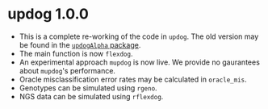 # updog 1.0.0

* This is a complete re-working of the code in `updog`. The old version may be found in the [`updogAlpha` package](https://github.com/dcgerard/updogAlpha).
* The main function is now `flexdog`.
* An experimental approach  `mupdog` is now live. We provide no gaurantees about `mupdog`'s performance.
* Oracle misclassification error rates may be calculated in `oracle_mis`.
* Genotypes can be simulated using `rgeno`.
* NGS data can be simulated using `rflexdog`.



